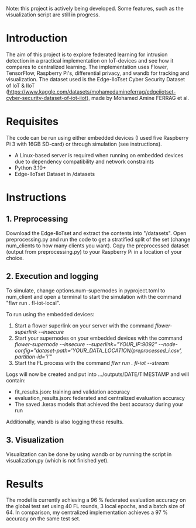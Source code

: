 Note: this project is actively being developed. Some features, such as the visualization script are still in progress.

# Introduction
The aim of this project is to explore federated learning for intrusion detection in a practical implementation on IoT-devices and see how it compares to centralized learning. The implementation uses Flower, TensorFlow, Raspberry Pi's, differential privacy, and wandb for tracking and visualization. The dataset used is the Edge-IIoTset Cyber Security Dataset of IoT & IIoT (https://www.kaggle.com/datasets/mohamedamineferrag/edgeiiotset-cyber-security-dataset-of-iot-iiot), made by Mohamed Amine FERRAG et al.

# Requisites
The code can be run using either embedded devices (I used five Raspberry Pi 3 with 16GB SD-card) or through simulation (see instructions).

* A Linux-based server is required when running on embedded devices due to dependency compatibility and network constraints
* Python 3.10+
* Edge-IIoTset Dataset in /datasets

# Instructions

## 1. Preprocessing
Download the Edge-IIoTset and extract the contents into "/datasets". Open preprocessing.py and run the code to get a stratified split of the set (change num_clients to how many clients you want). Copy the preprocessed dataset (output from preprocessing.py) to your Raspberry Pi in a location of your choice.

## 2. Execution and logging
To simulate, change options.num-supernodes in pyproject.toml to num_client and open a terminal to start the simulation with the command "flwr run . fl-iot-local".

To run using the embedded devices:

1. Start a flower superlink on your server with the command _flower-superlink --insecure_
2. Start your supernodes on your embedded devices with the command _flower-supernode --insecure --superlink="YOUR_IP:9092" --node-config="dataset-path='YOUR_DATA_LOCATION/preprocessed_i.csv', partition-id='i'"_
3. Start the FL process with the command _flwr run . fl-iot --stream_

Logs will now be created and put into .../outputs/DATE/TIMESTAMP and will contain:

* fit_results.json: training and validation accuracy
* evaluation_results.json: federated and centralized evaluation accuracy
* The saved .keras models that achieved the best accuracy during your run

Additionally, wandb is also logging these results.

## 3. Visualization
Visualization can be done by using wandb or by running the script in visualization.py (which is not finished yet).

# Results
The model is currently achieving a 96 % federated evaluation accuracy on the global test set using 40 FL rounds, 3 local epochs, and a batch size of 64. In comparison, my centralized implementation achieves a 97 % accuracy on the same test set.
